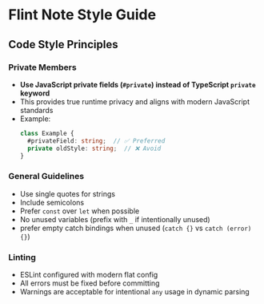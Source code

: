 # Flint Note Style Guide

## Code Style Principles

### Private Members
- **Use JavaScript private fields (`#private`) instead of TypeScript `private` keyword**
- This provides true runtime privacy and aligns with modern JavaScript standards
- Example:
  ```typescript
  class Example {
    #privateField: string;  // ✅ Preferred
    private oldStyle: string;  // ❌ Avoid
  }
  ```

### General Guidelines
- Use single quotes for strings
- Include semicolons
- Prefer `const` over `let` when possible
- No unused variables (prefix with `_` if intentionally unused)
- prefer empty catch bindings when unused (`catch {}` vs `catch (error) {}`)

### Linting
- ESLint configured with modern flat config
- All errors must be fixed before committing
- Warnings are acceptable for intentional `any` usage in dynamic parsing
